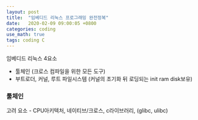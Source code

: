 ```yaml
---
layout: post
title:  "임베디드 리눅스 프로그래밍 완전정복"
date:   2020-02-09 09:00:05 +0800
categories: coding
use_math: true
tags: coding C
---
```


임베디드 리눅스 4요소
- 툴체인 (크로스 컴파일을 위한 모든 도구)
- 부트로더, 커널, 루트 파일시스템 (커널의 초기화 뒤 로딩되는 init ram disk보유)

### 툴체인
고려 요소 - CPU아키텍처, 네이티브/크로스, c라이브러리, (glibc, ulibc)